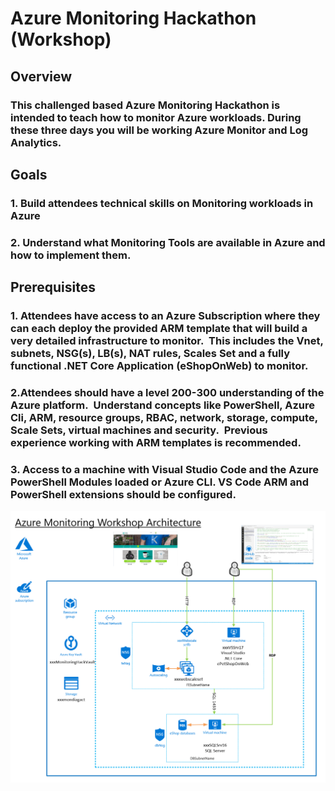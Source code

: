 # Azure Monitoring Hackathon (Workshop)

## Overview

### This challenged based Azure Monitoring Hackathon is intended to teach how to monitor Azure workloads. During these three days you will be working Azure Monitor and Log Analytics.


## Goals

### 1. Build attendees technical skills on Monitoring workloads in Azure

### 2. Understand what Monitoring Tools are available in Azure and how to implement them.  

## Prerequisites

### 1. Attendees have access to an Azure Subscription where they can each deploy the provided ARM template that will build a very detailed infrastructure to monitor.  This includes the Vnet, subnets, NSG(s), LB(s), NAT rules, Scales Set and a fully functional .NET Core Application (eShopOnWeb) to monitor.

### 2.Attendees should have a level 200-300 understanding of the Azure platform.  Understand concepts like PowerShell, Azure Cli, ARM, resource groups, RBAC, network, storage, compute, Scale Sets, virtual machines and security.  Previous experience working with ARM templates is recommended.

### 3. Access to a machine with Visual Studio Code and the Azure PowerShell Modules loaded or Azure CLI.  VS Code ARM and PowerShell extensions should be configured.

![alt text](https://github.com/maxserg/AzureMonitoringWorkshop/blob/master/monitoringdiagram.png)